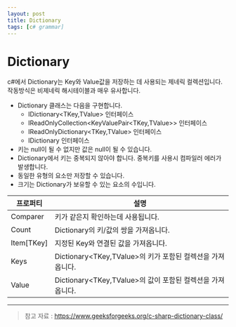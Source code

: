 ```yaml
---
layout: post
title: Dictionary
tags: [c# grammar]
---
```


# Dictionary

c#에서 Dictionary는 Key와 Value값을 저장하는 데 사용되는 제네릭 컬렉션입니다.
작동방식은 비제네릭 해시테이블과 매우 유사합니다.
* Dictionary 클래스는 다음을 구현합니다.
    * IDictionary<TKey,TValue> 인터페이스
    * IReadOnlyCollection<KeyValuePair<TKey,TValue>> 인터페이스
    * IReadOnlyDictionary<TKey,TValue> 인터페이스
    * IDictionary 인터페이스
* 키는 null이 될 수 없지만 값은 null이 될 수 있습니다.
* Dictionary에서 키는 중복되지 않아야 합니다. 중복키를 사용시 컴파일러 에러가 발생합니다.
* 동일한 유형의 요소만 저장할 수 있습니다.
* 크기는 Dictionary가 보유할 수 있는 요소의 수입니다.

| 프로퍼티 | 설명 | 
|---|---|
| Comparer | 키가 같은지 확인하는데 사용됩니다. | 
| Count | Dictionary의 키/값의 쌍을 가져옵니다. |
| Item[TKey]| 지정된 Key와 연결된 값을 가져옵니다. |
| Keys | Dictionary<TKey,TValue>의 키가 포함된 컬렉션을 가져옵니다. |
| Value | Dictionary<TKey,TValue>의 값이 포함된 컬렉션을 가져옵니다.|


___
> 참고 자료 : https://www.geeksforgeeks.org/c-sharp-dictionary-class/